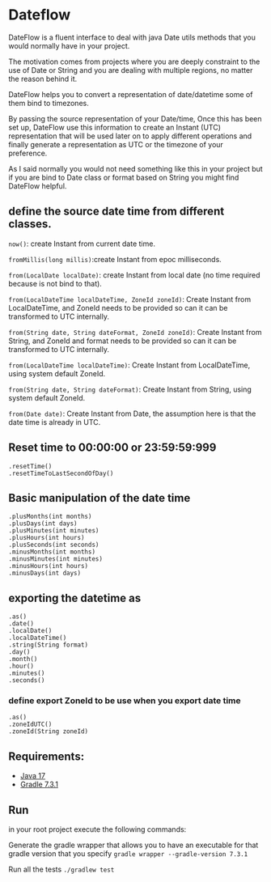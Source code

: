 # Dateflow

DateFlow is a fluent interface to deal with java Date utils methods that you would normally have in your project.

The motivation comes from projects where you are deeply constraint to the use of Date or String and you are 
dealing with multiple regions, no matter the reason behind it.

DateFlow helps you to convert a representation of date/datetime some of them bind to 
timezones.

By passing the source representation of your Date/time, Once this has been set up, DateFlow use 
this information to create an Instant (UTC) representation that will be used
later on to apply different operations and finally generate a representation as UTC or 
the timezone of your preference.

As I said normally you would not need something like this in your project but if you are bind to Date class or 
format based on String you might find DateFlow helpful.         

## define the source date time from different classes.

`now()`: create Instant from current date time.

`fromMillis(long millis)`:create Instant from epoc milliseconds.

`from(LocalDate localDate)`: create Instant from local date (no time required because is not bind to that).

`from(LocalDateTime localDateTime, ZoneId zoneId)`: Create Instant from LocalDateTime, and ZoneId needs to be provided so can it can be transformed to UTC internally.

`from(String date, String dateFormat, ZoneId zoneId)`: Create Instant from String, and ZoneId and format needs to be provided so can it can be transformed to UTC internally.

`from(LocalDateTime localDateTime)`: Create Instant from LocalDateTime, using system default ZoneId.

`from(String date, String dateFormat)`: Create Instant from String, using system default ZoneId.

`from(Date date)`: Create Instant from Date, the assumption here is that the date time is already in UTC.

## Reset time to 00:00:00 or 23:59:59:999
```
.resetTime()
.resetTimeToLastSecondOfDay()
```
## Basic manipulation of the date time
```
.plusMonths(int months)
.plusDays(int days)
.plusMinutes(int minutes)
.plusHours(int hours)
.plusSeconds(int seconds)
.minusMonths(int months)
.minusMinutes(int minutes)
.minusHours(int hours)
.minusDays(int days)
```
## exporting the datetime as
```
.as()
.date()
.localDate()
.localDateTime()
.string(String format)
.day()
.month()
.hour()
.minutes()
.seconds()
```

### define export ZoneId to be use when you export date time
```
.as()
.zoneIdUTC()
.zoneId(String zoneId)
```

## Requirements:

- [Java 17](https://openjdk.java.net/projects/jdk/17/)
- [Gradle 7.3.1](https://gradle.org/releases/)

## Run

in your root project execute the following commands:

Generate the gradle wrapper that allows you to have an executable for that gradle version that you specify
`gradle wrapper --gradle-version 7.3.1`

Run all the tests
`./gradlew test`
